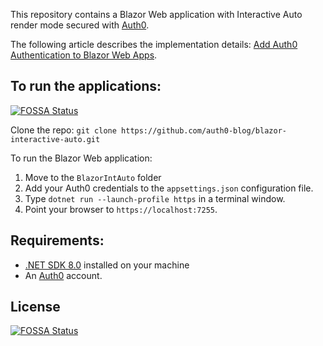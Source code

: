 This repository contains a Blazor Web application with Interactive Auto render mode secured with [Auth0](https://auth0.com/).

The following article describes the implementation details: [Add Auth0 Authentication to Blazor Web Apps](https://auth0.com/blog/auth0-authentication-blazor-web-apps/).

## To run the applications:
[![FOSSA Status](https://app.fossa.com/api/projects/git%2Bgithub.com%2Fauth0-blog%2Fblazor-interactive-auto.svg?type=shield)](https://app.fossa.com/projects/git%2Bgithub.com%2Fauth0-blog%2Fblazor-interactive-auto?ref=badge_shield)


Clone the repo: `git clone https://github.com/auth0-blog/blazor-interactive-auto.git`

To run the Blazor Web application:

1. Move to the `BlazorIntAuto` folder 
2. Add your Auth0 credentials to the `appsettings.json` configuration file.
3. Type `dotnet run --launch-profile https` in a terminal window.
4. Point your browser to `https://localhost:7255`.

## Requirements:

- [.NET SDK 8.0](https://dotnet.microsoft.com/en-us/download/dotnet/8.0) installed on your machine
- An [Auth0](https://auth0.com/) account.



## License
[![FOSSA Status](https://app.fossa.com/api/projects/git%2Bgithub.com%2Fauth0-blog%2Fblazor-interactive-auto.svg?type=large)](https://app.fossa.com/projects/git%2Bgithub.com%2Fauth0-blog%2Fblazor-interactive-auto?ref=badge_large)